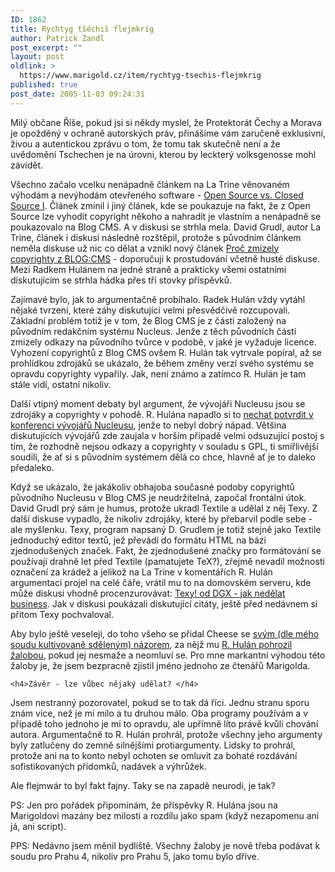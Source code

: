 ```yaml
---
ID: 1862
title: Rychtyg tšéchiš flejmkríg
author: Patrick Zandl
post_excerpt: ""
layout: post
oldlink: >
  https://www.marigold.cz/item/rychtyg-tsechis-flejmkrig
published: true
post_date: 2005-11-03 09:24:31
---
```

<p>Milý občane Říše, pokud jsi si někdy myslel, že Protektorát Čechy a Morava je opožděný v ochraně autorských práv, přinášíme vám zaručeně exklusivní, živou a autentickou zprávu o tom, že tomu tak skutečně není a že uvědomění Tschechen je na úrovni, kterou by leckterý volksgenosse mohl závidět. </p>

<p>Všechno začalo vcelku nenápadně článkem na La Trine věnovaném výhodám a nevýhodám otevřeného software - <a href="http://www.dgx.cz/trine/item/open-source-vs-closed-source-i">Open Source vs. Closed Source I</a>. Článek zmínil i jiný článek, kde se poukazuje na fakt, že z Open Source lze vyhodit copyright někoho a nahradit je vlastním a nenápadně se poukazovalo na Blog CMS. A v diskusi se strhla mela. David Grudl, autor La Trine, článek i diskusi následně rozštěpil, protože s původním článkem neměla diskuse už nic co dělat a vznikl nový článek <a href="http://www.dgx.cz/trine/item/proc-zmizely-copyrighty-z-blog-cms">Proč zmizely copyrighty z BLOG:CMS</a> - doporučuji k prostudování včetně husté diskuse. Mezi Radkem Hulánem na jedné straně a prakticky všemi ostatními diskutujícím se strhla hádka přes tři stovky příspěvků. </p>

<p>Zajímavé bylo, jak to argumentačně probíhalo. Radek Hulán vždy vytáhl nějaké tvrzení, které záhy diskutující velmi přesvědčivě rozcupovali. Základní problém totiž je v tom, že Blog CMS je z části založený na původním redakčním systému Nucleus. Jenže z těch původních částí zmizely odkazy na původního tvůrce v podobě, v jaké je vyžaduje licence. Vyhození copyrightů z Blog CMS ovšem R. Hulán tak vytrvale popíral, až se prohlídkou zdrojáků se ukázalo, že během změny verzí svého systému se opravdu copyrighty vypařily. Jak, není známo a zatímco R. Hulán je tam stále vidí, ostatní nikoliv. </p>

<p>Další vtipný moment debaty byl argument, že vývojáři Nucleusu jsou se zdrojáky a copyrighty v pohodě. R. Hulána napadlo si to <a href="http://forum.nucleuscms.org/viewtopic.php?t=9230">nechat potvrdit v konferenci vývojářů Nucleusu</a>, jenže to nebyl dobrý nápad. Většina diskutujících vývojářů zde zaujala v horším případě velmi odsuzující postoj s tím, že rozhodně nejsou odkazy a copyrighty v souladu s GPL, ti smířlivější soudili, že ať si s původním systémem dělá co chce, hlavně ať je to daleko předaleko. </p>

<p>Když se ukázalo, že jakákoliv obhajoba současné podoby copyrightů původního Nucleusu v Blog CMS je neudržitelná, započal frontální útok. David Grudl prý sám je humus, protože ukradl Textile a udělal z něj Texy. Z další diskuse vypadlo, že nikoliv zdrojáky, které by přebarvil podle sebe - ale myšlenku. Texy, program napsaný D. Grudlem je totiž stejně jako Textile jednoduchý editor textů, jež převádí do formátu HTML na bázi zjednodušených značek. Fakt, že zjednodušené značky pro formátování se používají drahně let před Textile (pamatujete TeX?), zřejmě nevadil  možnosti označení za krádež a jelikož na La Trine v komentářích R. Hulán argumentaci projel na celé čáře, vrátil mu to na domovském serveru, kde může diskusi vhodně procenzurovávat: <a href="http://hulan.cz/blog/item/texy-od-dgx-jak-nedelat-business" rel="nofollow">Texy! od DGX - jak nedělat business</a>. Jak v diskusi poukázali diskutující citáty, ještě před nedávnem si přitom Texy pochvaloval.</p>

<p>Aby bylo ještě veseleji, do toho všeho se přidal Cheese se <a href="http://www.cheese.cz/blog/index.php/2005/11/01/well_deleted_copyrights_radek_hulan">svým (dle mého soudu kultivovaně sděleným) názorem</a>, za nějž mu <a href="http://www.cheese.cz/blog/index.php/2005/11/02/mit_nazor_je_nebezpecna_nemoc">R. Hulán pohrozil žalobou</a>, pokud jej nesmaže a neomluví se. Pro mne markantní výhodou této žaloby je, že jsem bezpracně zjistil jméno jednoho ze čtenářů Marigolda. </p>

	<h4>Závěr - lze vůbec nějaký udělat? </h4>
<p>Jsem nestranný pozorovatel, pokud se to tak dá říci. Jednu stranu sporu znám více, než je mi milo a tu druhou málo. Oba programy používám a v případě toho jednoho je mi to opravdu, ale upřímně líto právě kvůli chování autora. Argumentačně to R. Hulán prohrál, protože všechny jeho argumenty byly zatlučeny do zemně silnějšími protiargumenty. Lidsky to prohrál, protože ani na to konto nebyl ochoten se omluvit za bohaté rozdávání sofistikovaných přídomků, nadávek a výhrůžek. </p>

<p>Ale flejmwár to byl fakt fajny. Taky se na zapadě neurodi, je tak?</p>

<p>PS: Jen pro pořádek připomínám, že příspěvky R. Hulána jsou na Marigoldovi mazány bez milosti a rozdílu jako spam (když nezapomenu ani já, ani script). </p>

<p>PPS: Nedávno jsem měnil bydliště. Všechny žaloby je nově třeba podávat k soudu pro Prahu 4, nikoliv pro Prahu 5, jako tomu bylo dříve.
</p>
